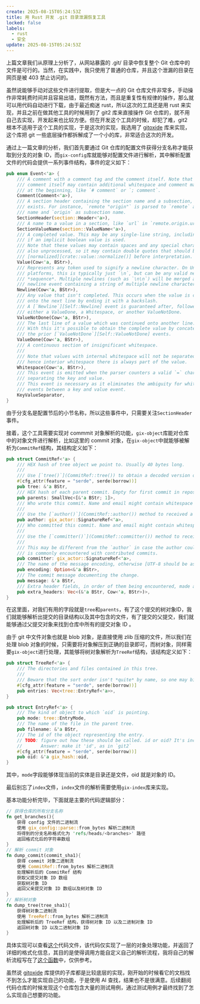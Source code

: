 ```yaml
---
create: 2025-08-15T05:24:53Z
title: 用 Rust 开发 .git 目录泄漏恢复工具
locked: false
labels:
  - rust
  - 安全
update: 2025-08-15T05:24:53Z
--- 
```



 上篇文章我们从原理上分析了，从网站暴露的 .git/ 目录中恢复整个 Git 仓库中的文件是可行的。当然，在实践中，我只使用了普通的仓库，并且这个泄漏的目录在网页是被 403 禁止访问的。

虽然说能够手动对这些文件进行提取，但是大一点的 Git 仓库文件非常多，手动操作非常耗费时间并且容易出错，既然有方法，而且是重复性有规律的操作，那么就可以用代码自动进行下载，由于最近痴迷 rust，所以这次的工具还是用 rust 来实现，并且之前在做其他工具的时候用到了 git2 库来直接操作 Git 仓库的，就不用自己去实现，开发起来也比较方便。但在开发这个工具的时候，却犯了难，git2 根本不适用于这个工具的实现，于是这次的实现，我选用了 [gitoxide](https://github.com/GitoxideLabs/gitoxide) 库来实现，这个库把 git 一些底层操作都拆解成了一个小的库，非常适合这次的开发。

通过上一篇文章的分析，我们首先要通过 Git 仓库的配置文件获得分支名称才能获取到分支的对象 ID，而`gix-config`库就能够对配置文件进行解析，其中解析配置文件的代码会提供一系列事件结构，事件的定义如下：

```rust
pub enum Event<'a> {
    /// A comment with a comment tag and the comment itself. Note that the
    /// comment itself may contain additional whitespace and comment markers
    /// at the beginning, like `# comment` or `; comment`.
    Comment(Comment<'a>),
    /// A section header containing the section name and a subsection, if it
    /// exists. For instance, `remote "origin"` is parsed to `remote` as section
    /// name and `origin` as subsection name.
    SectionHeader(section::Header<'a>),
    /// A name to a value in a section, like `url` in `remote.origin.url`.
    SectionValueName(section::ValueName<'a>),
    /// A completed value. This may be any single-line string, including the empty string
    /// if an implicit boolean value is used.
    /// Note that these values may contain spaces and any special character. This value is
    /// also unprocessed, so it may contain double quotes that should be
    /// [normalized][crate::value::normalize()] before interpretation.
    Value(Cow<'a, BStr>),
    /// Represents any token used to signify a newline character. On Unix
    /// platforms, this is typically just `\n`, but can be any valid newline
    /// *sequence*. Multiple newlines (such as `\n\n`) will be merged as a single
    /// newline event containing a string of multiple newline characters.
    Newline(Cow<'a, BStr>),
    /// Any value that isn't completed. This occurs when the value is continued
    /// onto the next line by ending it with a backslash.
    /// A [`Newline`][Self::Newline] event is guaranteed after, followed by
    /// either a ValueDone, a Whitespace, or another ValueNotDone.
    ValueNotDone(Cow<'a, BStr>),
    /// The last line of a value which was continued onto another line.
    /// With this it's possible to obtain the complete value by concatenating
    /// the prior [`ValueNotDone`][Self::ValueNotDone] events.
    ValueDone(Cow<'a, BStr>),
    /// A continuous section of insignificant whitespace.
    ///
    /// Note that values with internal whitespace will not be separated by this event,
    /// hence interior whitespace there is always part of the value.
    Whitespace(Cow<'a, BStr>),
    /// This event is emitted when the parser counters a valid `=` character
    /// separating the key and value.
    /// This event is necessary as it eliminates the ambiguity for whitespace
    /// events between a key and value event.
    KeyValueSeparator,
}
```

由于分支名是配置节后的小节名称，所以这些事件中，只需要关注`SectionHeader`事件。

接着，这个工具需要实现对 commmit 对象解析的功能，`gix-object`库能对仓库中的对象文件进行解析，比如这里的 commit 对象，在`gix-object`中就能够被解析为`CommitRef`结构，其结构定义如下：

```rust
pub struct CommitRef<'a> {
    /// HEX hash of tree object we point to. Usually 40 bytes long.
    ///
    /// Use [`tree()`](CommitRef::tree()) to obtain a decoded version of it.
    #[cfg_attr(feature = "serde", serde(borrow))]
    pub tree: &'a BStr,
    /// HEX hash of each parent commit. Empty for first commit in repository.
    pub parents: SmallVec<[&'a BStr; 1]>,
    /// Who wrote this commit. Name and email might contain whitespace and are not trimmed to ensure round-tripping.
    ///
    /// Use the [`author()`](CommitRef::author()) method to received a trimmed version of it.
    pub author: gix_actor::SignatureRef<'a>,
    /// Who committed this commit. Name and email might contain whitespace and are not trimmed to ensure round-tripping.
    ///
    /// Use the [`committer()`](CommitRef::committer()) method to received a trimmed version of it.
    ///
    /// This may be different from the `author` in case the author couldn't write to the repository themselves and
    /// is commonly encountered with contributed commits.
    pub committer: gix_actor::SignatureRef<'a>,
    /// The name of the message encoding, otherwise [UTF-8 should be assumed](https://github.com/git/git/blob/e67fbf927dfdf13d0b21dc6ea15dc3c7ef448ea0/commit.c#L1493:L1493).
    pub encoding: Option<&'a BStr>,
    /// The commit message documenting the change.
    pub message: &'a BStr,
    /// Extra header fields, in order of them being encountered, made accessible with the iterator returned by [`extra_headers()`](CommitRef::extra_headers()).
    pub extra_headers: Vec<(&'a BStr, Cow<'a, BStr>)>,
}
```

在这里面，对我们有用的字段就是`tree`和`parents`，有了这个提交的树对象ID，我们就能够解析出提交的目录结构以及其中包含的文件，有了提交的父提交，我们就能够通过父提交对象来找到仓库中所有的提交对象 ID 。

由于 git 中文件对象也就是 blob 对象，是直接使用 zlib 压缩的文件，所以我们在处理 blob 对象的时候，只需要将对象解压到正确的目录即可，而树对象，同样需要`gix-object`进行处理，其能够将树对象解析为`TreeRef`结构，该结构定义如下：

```rust
pub struct TreeRef<'a> {
    /// The directories and files contained in this tree.
    ///
    /// Beware that the sort order isn't *quite* by name, so one may bisect only with a [`tree::EntryRef`] to handle ordering correctly.
    #[cfg_attr(feature = "serde", serde(borrow))]
    pub entries: Vec<tree::EntryRef<'a>>,
}

pub struct EntryRef<'a> {
    /// The kind of object to which `oid` is pointing.
    pub mode: tree::EntryMode,
    /// The name of the file in the parent tree.
    pub filename: &'a BStr,
    /// The id of the object representing the entry.
    // TODO: figure out how these should be called. id or oid? It's inconsistent around the codebase.
    //       Answer: make it 'id', as in `git2`
    #[cfg_attr(feature = "serde", serde(borrow))]
    pub oid: &'a gix_hash::oid,
}

```

其中，`mode`字段能够体现当前的实体是目录还是文件，oid 就是对象的 ID。

最后别忘了`index`文件，`index`文件的解析需要使用`gix-index`库来实现。

基本功能分析完毕，下面就是主要的代码逻辑部分：

```rust
// 获得仓库的所有分支名称
fn get_branches(){
    获得 config 文件的二进制流
    使用 gix_config::parse::from_bytes 解析二进制流
    将得到的分支名称格式化为 'refs/heads/<branches>' 路径
    返回格式化后的字符串数组
}
// 解析 commit 对象
fn dump_commit(commit_sha1){
    获得 commit 对象二进制流
    使用 CommitRef::from_bytes 解析二进制流
    处理解析后的 CommitRef 结构
    获取父提交对象 ID 数组
    获取树对象 ID
    返回父亲提交对象 ID 数组以及树对象 ID
}
// 解析树对象
fn dump_tree(tree_sha1){
    获得树对象二进制流
    使用 TreeRef::from_bytes 解析二进制流
    处理解析后的 TreeRef 结构，获得树对象 ID 以及二进制对象 ID
    返回树对象 ID 以及二进制对象 ID
}
```

具体实现可以查看[这个](https://github.com/ttdly/my_safe_tools/blob/main/core/crates/remote-git-dump/src/lib.rs)代码文件，该代码仅实现了一层的对象处理功能，并返回了详细的格式化信息，其目的是使得调用方能自定义自己的解析流程，我将自己的解析流程写在了[这个函数](https://github.com/ttdly/my_safe_tools/blob/main/core/crates/remote-git-dump/src/example.rs#L76)中，仅供参考。

虽然说 [gitoxide](https://github.com/GitoxideLabs/gitoxide) 库提供的子库都是比较底层的实现，刚开始的时候看它的文档找不到怎么才能实现自己的功能，于是使用 AI 查找，结果也不是很满意。后续翻阅代码仓库的时候发现这个仓库包含大量的测试用例，通过测试用例才最终找到了怎么实现自己想要的功能。
